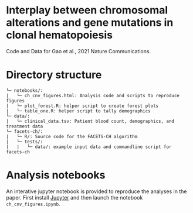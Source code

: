 # Interplay between chromosomal alterations and gene mutations in clonal hematopoiesis
Code and Data for Gao et al., 2021 Nature Communications.

# Directory structure
```
└─ notebooks/:
|   └─ ch_cnv_figures.html: Analysis code and scripts to reproduce figures
|   └─ plot_forest.R: helper script to create forest plots
|   └─ table_one.R: helper script to tally demographics
└─ data/:
|   └─ clinical_data.tsv: Patient blood count, demographics, and treatment data
└─ facets-ch/:
|   └─ R/: Source code for the FACETS-CH algorithm
|   └─ tests/:
|   |   └─ data/: example input data and commandline script for facets-ch
```
# Analysis notebooks
An interative jupyter notebook is provided to reproduce the analyses in the paper. First install [Jupyter](https://jupyter.org/) and then launch the notebook `ch_cnv_figures.ipynb`.
